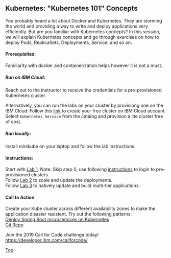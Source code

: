 ## Kubernetes: "Kubernetes 101" Concepts
You probably heard a lot about Docker and Kubernetes. They are storming the world and providing a way to write and deploy applications very efficiently. But are you familiar with Kubernetes concepts? In this session, we will explain Kubernetes concepts and go through exercises on how to deploy Pods, ReplicaSets, Deployments, Service, and so on.

#### Prerequisites: 
Familiarity with docker and containerization helps however it is not a must.
##### Run on IBM Cloud:
Reach out to the instructor to receive the credentials for a pre-provisioned Kubernetes cluster.

Alternatively, you can run the labs on your cluster by provisiong one on the IBM Cloud. Follow this [link](https://ibm.biz/Bd2WCn) to create your free cluster on IBM Cloud account. Select `Kubernetes Service` from the catalog and provision a lite cluster free of cost.

##### Run locally:
Install minikube on your laptop and follow the lab instructions.

#### Instructions: 
Start with [Lab 1](https://github.com/IBM/kube101/tree/master/workshop/Lab1). Note: Skip step 0, use following [instructions](./docs/ClusterLogin.md) to login to pre-provisioned clusters.</br>
Follow [Lab 2](https://github.com/IBM/kube101/tree/master/workshop/Lab2) to scale and update the deployments.</br>
Follow [Lab 3](https://github.com/IBM/kube101/tree/master/workshop/Lab3) to natively update and build multi-tier applications.

#### Call to Action
Create your Kube cluster across different availability zones to make the application disaster resistent. Try out the following patterns:</br>
[Deploy Spring Boot microservices on Kubernetes](https://developer.ibm.com/patterns/deploy-spring-boot-microservices-on-kubernetes/#instructions) </br>
[Git Repo](https://github.com/IBM/spring-boot-microservices-on-kubernetes?cm_sp=IBMCode-_-deploy-spring-boot-microservices-on-kubernetes-_-Get-the-Code)


Join the 2019 Call for Code challenge today!
https://developer.ibm.com/callforcode/

[Top](../README.md)